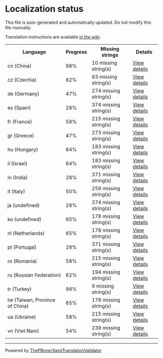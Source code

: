 # Localization status

This file is auto-generated and automatically updated. Do not modify this file manually.

Translation instructions are available [in the wiki](https://github.com/ThePBone/GalaxyBudsClient/wiki/3.-How-to-help-with-translations).

<table>
<tr><th>Language</th><th>Progress</th><th>Missing strings</th><th>Details</th></tr>
<tr><td>cn (China)</td><td>98%</td><td>10 missing string(s)</td><td><a href="cn.md">View details</a></td></tr>
<tr><td>cz (Czechia)</td><td>82%</td><td>93 missing string(s)</td><td><a href="cz.md">View details</a></td></tr>
<tr><td>de (Germany)</td><td>47%</td><td>274 missing string(s)</td><td><a href="de.md">View details</a></td></tr>
<tr><td>es (Spain)</td><td>28%</td><td>374 missing string(s)</td><td><a href="es.md">View details</a></td></tr>
<tr><td>fr (France)</td><td>58%</td><td>215 missing string(s)</td><td><a href="fr.md">View details</a></td></tr>
<tr><td>gr (Greece)</td><td>47%</td><td>273 missing string(s)</td><td><a href="gr.md">View details</a></td></tr>
<tr><td>hu (Hungary)</td><td>64%</td><td>183 missing string(s)</td><td><a href="hu.md">View details</a></td></tr>
<tr><td>il (Israel)</td><td>64%</td><td>183 missing string(s)</td><td><a href="il.md">View details</a></td></tr>
<tr><td>in (India)</td><td>28%</td><td>371 missing string(s)</td><td><a href="in.md">View details</a></td></tr>
<tr><td>it (Italy)</td><td>50%</td><td>259 missing string(s)</td><td><a href="it.md">View details</a></td></tr>
<tr><td>ja (undefined)</td><td>28%</td><td>374 missing string(s)</td><td><a href="ja.md">View details</a></td></tr>
<tr><td>ko (undefined)</td><td>65%</td><td>178 missing string(s)</td><td><a href="ko.md">View details</a></td></tr>
<tr><td>nl (Netherlands)</td><td>65%</td><td>178 missing string(s)</td><td><a href="nl.md">View details</a></td></tr>
<tr><td>pt (Portugal)</td><td>28%</td><td>371 missing string(s)</td><td><a href="pt.md">View details</a></td></tr>
<tr><td>ro (Romania)</td><td>58%</td><td>215 missing string(s)</td><td><a href="ro.md">View details</a></td></tr>
<tr><td>ru (Russian Federation)</td><td>62%</td><td>194 missing string(s)</td><td><a href="ru.md">View details</a></td></tr>
<tr><td>tr (Turkey)</td><td>98%</td><td>9 missing string(s)</td><td><a href="tr.md">View details</a></td></tr>
<tr><td>tw (Taiwan, Province of China)</td><td>65%</td><td>178 missing string(s)</td><td><a href="tw.md">View details</a></td></tr>
<tr><td>ua (Ukraine)</td><td>58%</td><td>215 missing string(s)</td><td><a href="ua.md">View details</a></td></tr>
<tr><td>vn (Viet Nam)</td><td>54%</td><td>239 missing string(s)</td><td><a href="vn.md">View details</a></td></tr>

</table>

__________

Powered by [ThePBone/XamlTranslationValidator](https://github.com/ThePBone/XamlTranslationValidator)